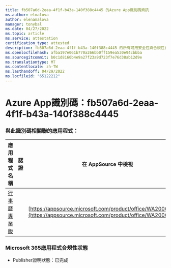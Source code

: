 ```yaml
---
title: fb507a6d-2eaa-4f1f-b43a-140f388c4445 的Azure App識別碼資訊
ms.author: elmalova
author: elenamalova
manager: tonybal
ms.date: 04/27/2022
ms.topic: article
ms.service: attestation
certification_type: attested
description: fb507a6d-2eaa-4f1f-b43a-140f388c4445 的所有可用安全性與合規性資訊。
ms.openlocfilehash: afba197e061b770a266bb0ff159ea530e94cbbba
ms.sourcegitcommit: b0c1d8160b4e9a27f23a9d723f7e76d38ab12d9e
ms.translationtype: MT
ms.contentlocale: zh-TW
ms.lasthandoff: 04/29/2022
ms.locfileid: "65122212"
---
```

# <a name="azure-app-id-fb507a6d-2eaa-4f1f-b43a-140f388c4445"></a>Azure App識別碼：fb507a6d-2eaa-4f1f-b43a-140f388c4445


### <a name="apps-associated-with-this-id"></a>與此識別碼相關聯的應用程式：
| **應用程式名稱** | **認證** | **在 AppSource 中檢視** |
|--------------|---------------|-----------------------|
| [行事曆專業版](../forward/WA200002152.md) |  | [https://appsource.microsoft.com/product/office/WA200002152](https://appsource.microsoft.com/product/office/WA200002152) |

### <a name="microsoft-365-app-compliance-status"></a>Microsoft 365應用程式合規性狀態
- Publisher證明狀態：已完成
